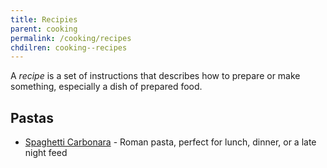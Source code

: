 ```yaml
---
title: Recipies
parent: cooking
permalink: /cooking/recipes
chdilren: cooking--recipes
---
```


A <dfn>recipe</dfn> is a set of instructions that describes how to prepare or make something, especially a dish of prepared food.

## Pastas

-   [Spaghetti Carbonara](https://www.vice.com/en_us/article/wjwqwn/perfect-spaghetti-carbonara-recipe) - Roman pasta, perfect for lunch, dinner, or a late night feed
